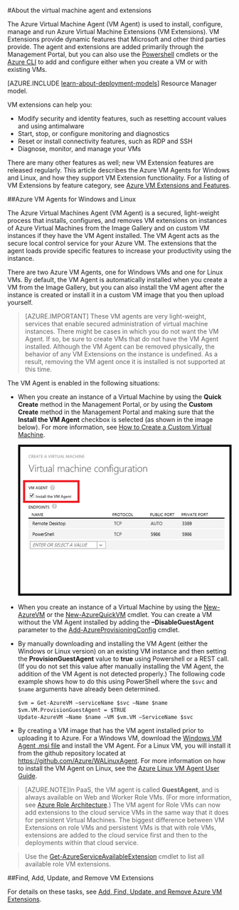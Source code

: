 <properties
 pageTitle="Azure VM agent and extensions | Windows Azure"
 description="Gives an overview of the agent and extensions, and how to install the agent, using the classic deployment model."
 services="virtual-machines"
 documentationCenter=""
 authors="squillace"
 manager="timlt"
 editor=""
 tags="azure-service-management"/>

<tags
 	ms.service="virtual-machines"
 	ms.date="09/22/2015"
 	ms.author="rasquill"/>

#About the virtual machine agent and extensions

The Azure Virtual Machine Agent (VM Agent) is used to install, configure, manage and run Azure Virtual Machine Extensions (VM Extensions). VM Extensions provide dynamic features that Microsoft and other third parties provide. The agent and extensions are added primarily through the Management Portal, but you can also use the [Powershell](../install-configure-powershell.md) cmdlets or the [Azure CLI](xplat-install.md) to add and configure either when you create a VM or with existing VMs.

[AZURE.INCLUDE [learn-about-deployment-models](../includes/learn-about-deployment-models-classic-include.md)] Resource Manager model.



VM extensions can help you:

-   Modify security and identity features, such as resetting account values and using antimalware
-   Start, stop, or configure monitoring and diagnostics
-   Reset or install connectivity features, such as RDP and SSH
-   Diagnose, monitor, and manage your VMs

There are many other features as well; new VM Extension features are released regularly. This article describes the Azure VM Agents for Windows and Linux, and how they support VM Extension functionality. For a listing of VM Extensions by feature category, see [Azure VM Extensions and Features](/documentation/articles/virtual-machines-extensions-features).

##Azure VM Agents for Windows and Linux

The Azure Virtual Machines Agent (VM Agent) is a secured, light-weight process that installs, configures, and removes VM extensions on instances of Azure Virtual Machines from the Image Gallery and on custom VM instances if they have the VM Agent installed. The VM Agent acts as the secure local control service for your Azure VM. The extensions that the agent loads provide specific features to increase your productivity using the instance.

There are two Azure VM Agents, one for Windows VMs and one for Linux VMs. By default, the VM Agent is automatically installed when you create a VM from the Image Gallery, but you can also install the VM agent after the instance is created or install it in a custom VM image that you then upload yourself.

>[AZURE.IMPORTANT] These VM agents are very light-weight, services that enable secured administration of virtual machine instances. There might be cases in which you do not want the VM Agent. If so, be sure to create VMs that do not have the VM Agent installed. Although the VM Agent can be removed physically, the behavior of any VM Extensions on the instance is undefined. As a result, removing the VM agent once it is installed is not supported at this time.

The VM Agent is enabled in the following situations:

-   When you create an instance of a Virtual Machine by using the **Quick Create** method in the Management Portal, or by using the **Custom Create** method in the Management Portal and making sure that the **Install the VM Agent** checkbox is selected (as shown in the image below). For more information, see [How to Create a Custom Virtual Machine](/documentation/articles/virtual-machines-create-custom).

    ![VM Agent Checkbox](./media/virtual-machines-extensions-agent-about/IC719409.png "VM Agent Checkbox")

-   When you create an instance of a Virtual Machine by using the [New-AzureVM](https://msdn.microsoft.com/zh-cn/library/azure/dn495254.aspx) or the [New-AzureQuickVM](https://msdn.microsoft.com/zh-cn/library/azure/dn495183.aspx) cmdlet. You can create a VM without the VM Agent installed by adding the **–DisableGuestAgent** parameter to the [Add-AzureProvisioningConfig](https://msdn.microsoft.com/zh-cn/library/azure/dn495299.aspx) cmdlet.

-   By manually downloading and installing the VM Agent (either the Windows or Linux version) on an existing VM instance and then setting the **ProvisionGuestAgent** value to **true** using Powershell or a REST call. (If you do not set this value after manually installing the VM Agent, the addition of the VM Agent is not detected properly.) The following code example shows how to do this using PowerShell where the `$svc` and `$name` arguments have already been determined.

        $vm = Get-AzureVM –serviceName $svc –Name $name
        $vm.VM.ProvisionGuestAgent = $TRUE
        Update-AzureVM –Name $name –VM $vm.VM –ServiceName $svc

-   By creating a VM image that has the VM agent installed prior to uploading it to Azure. For a Windows VM, download the [Windows VM Agent .msi file](http://go.microsoft.com/fwlink/?LinkID=394789&clcid=0x409) and install the VM Agent. For a Linux VM, you will install it from the github repository located at <https://github.com/Azure/WALinuxAgent>. For more information on how to install the VM Agent on Linux, see the [Azure Linux VM Agent User Guide](/documentation/articles/virtual-machines-linux-agent-user-guide).

>[AZURE.NOTE]In PaaS, the VM agent is called **GuestAgent**, and is always available on Web and Worker Role VMs. (For more information, see [Azure Role Architecture](http://blogs.msdn.com/b/kwill/archive/2011/05/05/windows-azure-role-architecture.aspx).) The VM agent for Role VMs can now add extensions to the cloud service VMs in the same way that it does for persistent Virtual Machines. The biggest difference between VM Extensions on role VMs and persistent VMs is that with role VMs, extensions are added to the cloud service first and then to the deployments within that cloud service.

>Use the
[Get-AzureServiceAvailableExtension](https://msdn.microsoft.com/zh-cn/library/azure/dn722498.aspx)
cmdlet to list all available role VM extensions.

##Find, Add, Update, and Remove VM Extensions  

For details on these tasks, see [Add, Find, Update, and Remove Azure VM Extensions](/documentation/articles/virtual-machines-extensions-install).

